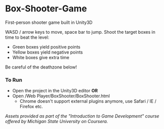 # Box-Shooter-Game
First-person shooter game built in Unity3D

WASD / arrow keys to move, space bar to jump. Shoot the target boxes in time to beat the level:
- Green boxes yield positive points
- Yellow boxes yield negative points
- White boxes give extra time

Be careful of the deathzone below!

### To Run

- Open the project in the Unity3D editor **OR**
- Open /Web Player/BoxShooter/BoxShooter.html
  - Chrome doesn't support external plugins anymore, use Safari / IE / Firefox etc.

*Assets provided as part of the "Introduction to Game Development" course offered by Michigan State University on Coursera.*
